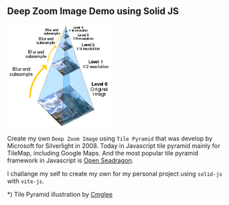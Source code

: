 ## Deep Zoom Image Demo using Solid JS

![Preview](240px-Image_pyramid.svg.png)

Create my own `Deep Zoom Image` using `Tile Pyramid` that was develop by Microsoft for Silverlight in 2008.
Today in Javascript tile pyramid mainly for TileMap, including Google Maps.
And the most popular tile pyramid framework in Javascript is [Open Seadragon](https://openseadragon.github.io/).

I challange my self to create my own for my personal project using `solid-js` with `vite-js`.

*) Tile Pyramid illustration by [Cmglee](https://commons.wikimedia.org/wiki/User:Cmglee)
